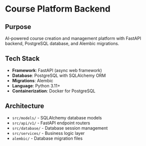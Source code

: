 # Course Platform Backend

## Purpose
AI-powered course creation and management platform with FastAPI backend, PostgreSQL database, and Alembic migrations.

## Tech Stack
- **Framework**: FastAPI (async web framework)
- **Database**: PostgreSQL with SQLAlchemy ORM
- **Migrations**: Alembic
- **Language**: Python 3.11+
- **Containerization**: Docker for PostgreSQL

## Architecture
- `src/models/` - SQLAlchemy database models
- `src/api/v1/` - FastAPI endpoint routers
- `src/database/` - Database session management
- `src/services/` - Business logic layer
- `alembic/` - Database migration files